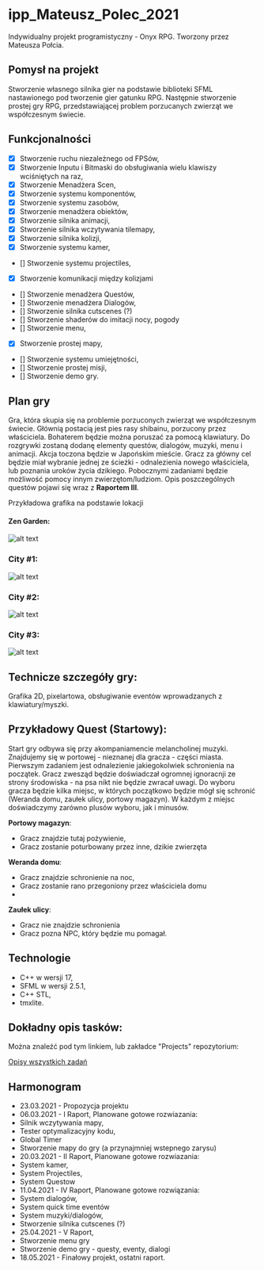 # ipp_Mateusz_Polec_2021

Indywidualny projekt programistyczny - Onyx RPG. Tworzony przez Mateusza Połcia.

## Pomysł na projekt

Stworzenie własnego silnika gier na podstawie biblioteki SFML nastawionego pod tworzenie gier gatunku RPG. Następnie stworzenie prostej gry RPG, przedstawiającej problem porzucanych zwierząt we współczesnym świecie.

## Funkcjonalności

- [x] Stworzenie ruchu niezależnego od FPSów,
- [x] Stworzenie Inputu i Bitmaski do obsługiwania wielu klawiszy wciśniętych na raz,
- [x] Stworzenie Menadżera Scen,
- [x] Stworzenie systemu komponentów,
- [x] Stworzenie systemu zasobów,
- [x] Stworzenie menadżera obiektów,
- [x] Stworzenie silnika animacji,
- [x] Stworzenie silnika wczytywania tilemapy,
- [x] Stworzenie silnika kolizji,
- [x] Stworzenie systemu kamer,
- [] Stworzenie systemu projectiles,
- [x] Stworzenie komunikacji między kolizjami
- [] Stworzenie menadżera Questów,
- [] Stworzenie menadżera Dialogów,
- [] Stworzenie silnika cutscenes (?)
- [] Stworzenie shaderów do imitacji nocy, pogody
- [] Stworzenie menu,
- [x] Stworzenie prostej mapy,
- [] Stworzenie systemu umiejętności,
- [] Stworzenie prostej misji,
- [] Stworzenie demo gry.

## Plan gry

Gra, która skupia się na problemie porzuconych zwierząt we współczesnym świecie. Głównią postacią jest pies rasy shibainu, porzucony przez właściciela. Bohaterem będzie można poruszać za pomocą klawiatury. Do rozgrywki zostaną dodanę elementy questów, dialogów, muzyki, menu i animacji. Akcja toczona będzie w Japońskim mieście. Gracz za główny cel będzie miał wybranie jednej ze ścieżki - odnalezienia nowego właściciela, lub poznania uroków życia dzikiego. Pobocznymi zadaniami będzie możliwość pomocy innym zwierzętom/ludziom. Opis poszczególnych questów pojawi się wraz z **Raportem III**. 


Przykładowa grafika na podstawie lokacji

#### Zen Garden:

![alt text](https://i.imgur.com/svwTpEz.png)

### City #1:

![alt text](https://i.imgur.com/dqPBXRm.png)

### City #2:
![alt text](https://i.imgur.com/UJSswEZ.png)

### City #3:
![alt text](https://i.imgur.com/Bi3OUaw.png)


## Technicze szczegóły gry:

Grafika 2D, pixelartowa, obsługiwanie eventów wprowadzanych z klawiatury/myszki.


## Przykładowy Quest (Startowy):

Start gry odbywa się przy akompaniamencie melancholinej muzyki. Znajdujemy się w portowej - nieznanej dla gracza - części miasta. Pierwszym zadaniem jest odnalezienie jakiegokolwiek schronienia na początek. Gracz zwesząd będzie doświadczał ogromnej ignoracnji ze strony środowiska - na psa nikt nie będzie zwracał uwagi. Do wyboru gracza będzie kilka miejsc, w których początkowo będzie mógł się schronić (Weranda domu, zaułek ulicy, portowy magazyn). W każdym z miejsc doświadczymy zarówno plusów wyboru, jak i minusów.

**Portowy magazyn**:
- Gracz znajdzie tutaj pożywienie,
- Gracz zostanie poturbowany przez inne, dzikie zwierzęta

**Weranda domu**:
- Gracz znajdzie schronienie na noc,
- Gracz zostanie rano przegoniony przez właściciela domu
- 
**Zaułek ulicy**:
- Gracz nie znajdzie schronienia
- Gracz pozna NPC, który będzie mu pomagał.



## Technologie

- C++ w wersji 17,
- SFML w wersji 2.5.1,
- C++ STL,
- tmxlite.

## Dokładny opis tasków:

Można znaleźć pod tym linkiem, lub zakładce "Projects" repozytorium:

[Opisy wszystkich zadań](https://github.com/HoopDead/ipp_Mateusz_Polec_2021/projects/)



## Harmonogram

- 23.03.2021 - Propozycja projektu
- 06.03.2021 - I Raport, Planowane gotowe rozwiazania:
- Silnik wczytywania mapy,
- Tester optymalizacyjny kodu,
- Global Timer
- Stworzenie mapy do gry (a przynajmniej wstepnego zarysu)
- 20.03.2021 - II Raport, Planowane gotowe rozwiazania:
- System kamer,
- System Projectiles,
- System Questow
- 11.04.2021 - IV Raport, Planowane gotowe rozwiązania:
- System dialogów,
- System quick time eventów
- System muzyki/dialogów,
- Stworzenie silnika cutscenes (?)
- 25.04.2021 - V Raport,
- Stworzenie menu gry
- Stworzenie demo gry - questy, eventy, dialogi
- 18.05.2021 - Finałowy projekt, ostatni raport.
